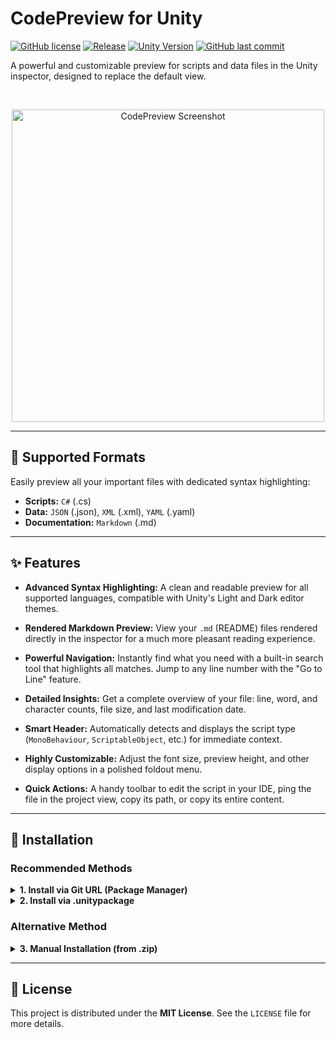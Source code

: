 # CodePreview for Unity

[![GitHub license](https://img.shields.io/github/license/alaxxxx/CodePreview)](LICENSE)
[![Release](https://img.shields.io/github/v/release/Alaxxxx/CodePreview?style=flat-square)](https://github.com/Alaxxxx/CodePreview/releases)
[![Unity Version](https://img.shields.io/badge/Unity-2021.3%2B-green.svg)](https://unity3d.com/get-unity/download)
[![GitHub last commit](https://img.shields.io/github/last-commit/Alaxxxx/CodePreview)](https://github.com/Alaxxxx/CodePreview/commits/main)

A powerful and customizable preview for scripts and data files in the Unity inspector, designed to replace the default view.

<br>

<p align="center">
  <img height="500" alt="CodePreview Screenshot" src="https://github.com/user-attachments/assets/ae097fc2-f8c5-4bbb-8f5a-f6fde3af5ab7"/>
</p>

---
## 🎯 Supported Formats

Easily preview all your important files with dedicated syntax highlighting:

* **Scripts:** `C#` (.cs)
* **Data:** `JSON` (.json), `XML` (.xml), `YAML` (.yaml)
* **Documentation:** `Markdown` (.md)

---
## ✨ Features

* **Advanced Syntax Highlighting:** A clean and readable preview for all supported languages, compatible with Unity's Light and Dark editor themes.

* **Rendered Markdown Preview:** View your `.md` (README) files rendered directly in the inspector for a much more pleasant reading experience.

* **Powerful Navigation:** Instantly find what you need with a built-in search tool that highlights all matches. Jump to any line number with the "Go to Line" feature.

* **Detailed Insights:** Get a complete overview of your file: line, word, and character counts, file size, and last modification date.

* **Smart Header:** Automatically detects and displays the script type (`MonoBehaviour`, `ScriptableObject`, etc.) for immediate context.

* **Highly Customizable:** Adjust the font size, preview height, and other display options in a polished foldout menu.

* **Quick Actions:** A handy toolbar to edit the script in your IDE, ping the file in the project view, copy its path, or copy its entire content.

---
## 🚀 Installation

### Recommended Methods

<details>
<summary><strong>1. Install via Git URL (Package Manager)</strong></summary>
<br>

This method installs the package directly from GitHub and allows you to update it easily.

1.  In Unity, open the **Package Manager** (`Window > Package Manager`).
2.  Click the **+** button and select **"Add package from git URL..."**.
3.  Enter the following URL and click "Add":
    ```
    https://github.com/Alaxxxx/CodePreview.git
    ```
</details>

<details>
<summary><strong>2. Install via .unitypackage</strong></summary>
<br>

Ideal if you prefer a specific, stable version of the asset.

1.  Go to the [**Releases**](https://github.com/Alaxxxx/CodePreview/releases) page.
2.  Download the `.unitypackage` file from the latest release.
3.  In your Unity project, go to **`Assets > Import Package > Custom Package...`** and select the downloaded file.
</details>

### Alternative Method

<details>
<summary><strong>3. Manual Installation (from .zip)</strong></summary>
<br>

1.  Download this repository as a ZIP file by clicking **`Code > Download ZIP`**.
2.  Unzip the file.
3.  Drag the unzipped package folder into your project's `Assets` directory.
</details>

---
## 📄 License

This project is distributed under the **MIT License**. See the `LICENSE` file for more details.
